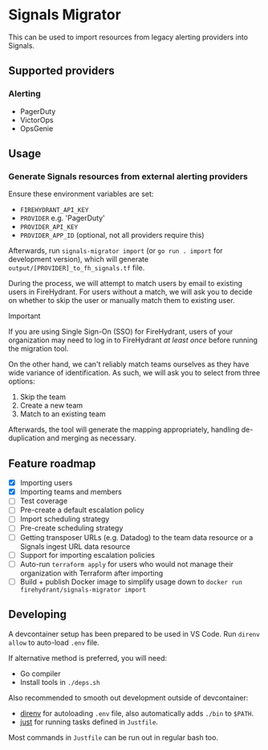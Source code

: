 # Signals Migrator

This can be used to import resources from legacy alerting providers into Signals.

## Supported providers

### Alerting 
- PagerDuty
- VictorOps
- OpsGenie

## Usage

### Generate Signals resources from external alerting providers

Ensure these environment variables are set:

- `FIREHYDRANT_API_KEY`
- `PROVIDER` e.g. 'PagerDuty'
- `PROVIDER_API_KEY`
- `PROVIDER_APP_ID` (optional, not all providers require this)

Afterwards, run `signals-migrator import` (or `go run . import` for development version), which will generate `output/[PROVIDER]_to_fh_signals.tf` file.

During the process, we will attempt to match users by email to existing users in FireHydrant. For users without a match, we will ask you to decide on whether to skip the user or manually match them to existing user.

> [!IMPORTANT]  
> If you are using Single Sign-On (SSO) for FireHydrant, users of your organization may need to log in to FireHydrant _at least once_ before running the migration tool.

On the other hand, we can't reliably match teams ourselves as they have wide variance of identification. As such, we will ask you to select from three options:

1. Skip the team
1. Create a new team
1. Match to an existing team

Afterwards, the tool will generate the mapping appropriately, handling de-duplication and merging as necessary.

## Feature roadmap

- [x] Importing users
- [x] Importing teams and members
- [ ] Test coverage
- [ ] Pre-create a default escalation policy
- [ ] Import scheduling strategy
- [ ] Pre-create scheduling strategy
- [ ] Getting transposer URLs (e.g. Datadog) to the team data resource or a Signals ingest URL data resource
- [ ] Support for importing escalation policies
- [ ] Auto-run `terraform apply` for users who would not manage their organization with Terraform after importing
- [ ] Build + publish Docker image to simplify usage down to `docker run firehydrant/signals-migrator import`

## Developing

A devcontainer setup has been prepared to be used in VS Code. Run `direnv allow` to auto-load `.env` file.

If alternative method is preferred, you will need:

- Go compiler
- Install tools in `./deps.sh`

Also recommended to smooth out development outside of devcontainer:

- [direnv](https://direnv.net/) for autoloading `.env` file, also automatically adds `./bin` to `$PATH`.
- [just](https://just.systems/) for running tasks defined in `Justfile`.

Most commands in `Justfile` can be run out in regular bash too.
